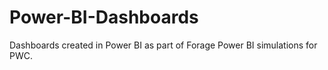 # Power-BI-Dashboards
Dashboards created in Power BI as part of Forage Power BI simulations for PWC.
